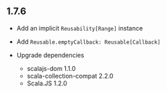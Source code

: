 ## 1.7.6

* Add an implicit `Reusability[Range]` instance
* Add `Reusable.emptyCallback: Reusable[Callback]`

* Upgrade dependencies
  * scalajs-dom 1.1.0
  * scala-collection-compat 2.2.0
  * Scala.JS 1.2.0
